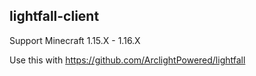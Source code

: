 ## lightfall-client

Support Minecraft 1.15.X - 1.16.X

Use this with https://github.com/ArclightPowered/lightfall